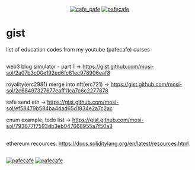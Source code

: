 <p align="center"> 
  <a href="https://twitter.com/cafe_pafe" target="blank"><img src="https://img.shields.io/twitter/follow/cafe_pafe?logo=twitter&style=plastic&labelColor=334455" alt="cafe_pafe" /></a> 
<a href="https://youtube.com/pafecafe" target="blank"><img src="https://img.shields.io/badge/youtube-watch-red/follow/cafe_pafe?logo=youtube&style=plastic&logoColor=red&labelColor=334455" alt="pafecafe" /></a> 
</p>

# gist
list of education codes from my youtube (pafecafe) curses

##

web3 blog simulator - part 1 -> https://gist.github.com/mosi-sol/2a07b3c00e192ed6fc61ec978906eaf8

royality(erc2981) merge into nft(erc721) -> https://gist.github.com/mosi-sol/2c68497327677eaff11ca7c6c2277878

safe send eth -> https://gist.github.com/mosi-sol/ef58479b584ba4dad65d1834e2a7c2ac

enum example, todo list -> https://gist.github.com/mosi-sol/793677f7593db3eb047668955a7f50a3


##
ethereum recources: 
https://docs.soliditylang.org/en/latest/resources.html

##
<div>
<span align="left"> 
<a href="https://img.shields.io/github/license/mosi-sol/gist" target="blank"><img src="https://img.shields.io/github/license/mosi-sol/gist" alt="pafecafe" /></a> 
</span>
<span align="right"> 
<a href="https://img.shields.io/twitter/url?url=https%3A%2F%2Fgithub.com%2Fmosi-sol%2Fgist" target="blank"><img src="https://img.shields.io/twitter/url?url=https%3A%2F%2Fgithub.com%2Fmosi-sol%2Fgist" alt="pafecafe" /></a> 
</span>
</div>

